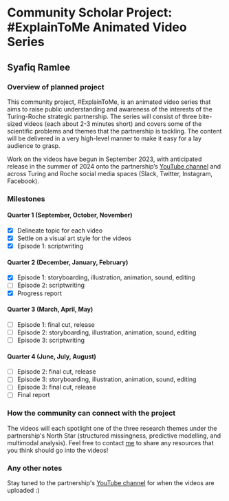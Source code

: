 # Community Scholar Project: #ExplainToMe Animated Video Series
## Syafiq Ramlee

### Overview of planned project
This community project, #ExplainToMe, is an animated video series that aims to raise public understanding and awareness of the interests of the Turing-Roche strategic partnership. The series will consist of three bite-sized videos (each about 2-3 minutes short) and covers some of the scientific problems and themes that the partnership is tackling. The content will be delivered in a very high-level manner to make it easy for a lay audience to grasp.

Work on the videos have begun in September 2023, with anticipated release in the summer of 2024 onto the partnership’s [YouTube channel](https://www.youtube.com/channel/UCtDFLOFg1QBVfPUl5Ei9-Mg) and across Turing and Roche social media spaces (Slack, Twitter, Instagram, Facebook).


### Milestones

#### Quarter 1 (September, October, November)
- [x] Delineate topic for each video
- [x] Settle on a visual art style for the videos
- [x] Episode 1: scriptwriting

#### Quarter 2 (December, January, February)
- [x] Episode 1: storyboarding, illustration, animation, sound, editing
- [ ] Episode 2: scriptwriting
- [x] Progress report

#### Quarter 3 (March, April, May)
- [ ] Episode 1: final cut, release
- [ ] Episode 2: storyboarding, illustration, animation, sound, editing
- [ ] Episode 3: scriptwriting

#### Quarter 4 (June, July, August)
- [ ] Episode 2: final cut, release
- [ ] Episode 3: storyboarding, illustration, animation, sound, editing
- [ ] Episode 3: final cut, release
- [ ] Final report

### How the community can connect with the project
The videos will each spotlight one of the three research themes under the partnership's North Star (structured missingness, predictive modelling, and multimodal analysis). Feel free to contact [me](mailto:masr4@cam.ac.uk) to share any resources that you think should go into the videos!

### Any other notes
Stay tuned to the partnership's [YouTube channel](https://www.youtube.com/channel/UCtDFLOFg1QBVfPUl5Ei9-Mg) for when the videos are uploaded :)

